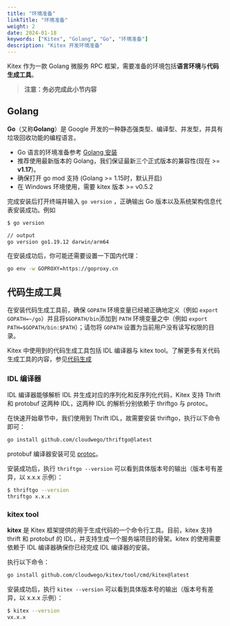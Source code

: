 ```yaml
---
title: "环境准备"
linkTitle: "环境准备"
weight: 2
date: 2024-01-18
keywords: ["Kitex", "Golang", "Go", "环境准备"]
description: "Kitex 开发环境准备"
---
```


Kitex 作为一款 Golang 微服务 RPC 框架，需要准备的环境包括**语言环境**与**代码生成工具**。

> **注意：务必完成此小节内容**

## Golang

**Go**（又称**Golang**）是 Google 开发的一种静态强类型、编译型、并发型，并具有垃圾回收功能的编程语言。

- Go 语言的环境准备参考 [Golang 安装](https://go.dev/doc/install)
- 推荐使用最新版本的 Golang，我们保证最新三个正式版本的兼容性(现在 >= **v1.17**)。
- 确保打开 go mod 支持 (Golang >= 1.15时，默认开启)
- 在 Windows 环境使用，需要 kitex 版本 >= v0.5.2

完成安装后打开终端并输入 `go version` ，正确输出 Go 版本以及系统架构信息代表安装成功。例如

```bash
$ go version

// output
go version go1.19.12 darwin/arm64
```
在安装成功后，你可能还需要设置一下国内代理：

```bash
go env -w GOPROXY=https://goproxy.cn
```


## 代码生成工具

在安装代码生成工具前，确保 `GOPATH` 环境变量已经被正确地定义（例如 `export GOPATH=~/go`）并且将`$GOPATH/bin`添加到 `PATH` 环境变量之中（例如 `export PATH=$GOPATH/bin:$PATH`）；请勿将 `GOPATH` 设置为当前用户没有读写权限的目录。

Kitex 中使用到的代码生成工具包括 IDL 编译器与 kitex tool。了解更多有关代码生成工具的内容，参见[代码生成](https://www.cloudwego.io/zh/docs/kitex/tutorials/code-gen/)

### IDL 编译器

IDL 编译器能够解析 IDL 并生成对应的序列化和反序列化代码，Kitex 支持 Thrift 和 protobuf 这两种 IDL，这两种 IDL 的解析分别依赖于 thriftgo 与 protoc。

在快速开始章节中，我们使用到 Thrift IDL，故需要安装 thriftgo，执行以下命令即可：

```bash
go install github.com/cloudwego/thriftgo@latest
```

protobuf 编译器安装可见 [protoc](https://github.com/protocolbuffers/protobuf/releases)。

安装成功后，执行 `thriftgo --version` 可以看到具体版本号的输出（版本号有差异，以 x.x.x 示例）：

```bash
$ thriftgo --version
thriftgo x.x.x
```

### kitex tool

**kitex** 是 Kitex 框架提供的用于生成代码的一个命令行工具。目前，kitex 支持 thrift 和 protobuf 的 IDL，并支持生成一个服务端项目的骨架。kitex 的使用需要依赖于 IDL 编译器确保你已经完成 IDL 编译器的安装。

执行以下命令：

```bash
go install github.com/cloudwego/kitex/tool/cmd/kitex@latest
```

安装成功后，执行 `kitex --version` 可以看到具体版本号的输出（版本号有差异，以 x.x.x 示例）：

```bash
$ kitex --version
vx.x.x
```



